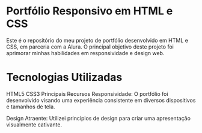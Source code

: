 <h1>Portfólio Responsivo em HTML e CSS</h1>
Este é o repositório do meu projeto de portfólio desenvolvido em HTML e CSS, em parceria com a Alura. O principal objetivo deste projeto foi aprimorar minhas habilidades em responsividade e design web.
<h1>Tecnologias Utilizadas</h1>
HTML5
CSS3
Principais Recursos
Responsividade: O portfólio foi desenvolvido visando uma experiência consistente em diversos dispositivos e tamanhos de tela.

Design Atraente: Utilizei princípios de design para criar uma apresentação visualmente cativante.
